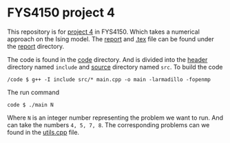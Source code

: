 # FYS4150 project 4

This repository is for [project 4](https://anderkve.github.io/FYS3150/book/projects/project4.html) in FYS4150. Which takes a numerical approach on the Ising model. The [report](report/report.pdf) and [.tex](report/report.tex) file can be found under the [report](report/) directory. 

The code is found in the [code](code/) directory. And is divided into the [header](code/include/) directory named `include` and [source](code/src/) directory named `src`. To build the code

```Shell
/code $ g++ -I include src/* main.cpp -o main -larmadillo -fopenmp
```

The run command

```Shell
code $ ./main N
```

Where `N` is an integer number representing the problem we want to run. And can take the numbers `4, 5, 7, 8`. 
The corresponding problems can we found in the [utils.cpp](code/utils.cpp) file.
